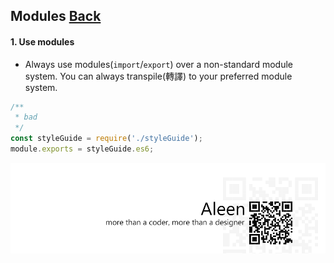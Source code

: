 ## Modules [**Back**](./../README.md)

#### 1. Use modules

- Always use modules(`import`/`export`) over a non-standard module system. You can always transpile(轉譯) to your preferred module system.

```js
/**
 * bad
 */
const styleGuide = require('./styleGuide');
module.exports = styleGuide.es6;
```

<a href="http://aleen42.github.io/" target="_blank" ><img src="./../pic/tail.gif"></a>